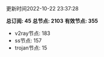 更新时间2022-10-22 23:37:28

**总订阅: 45**
**总节点: 2103**
**有效节点: 355**
- v2ray节点: 183
- ss节点: 157
- trojan节点: 15
